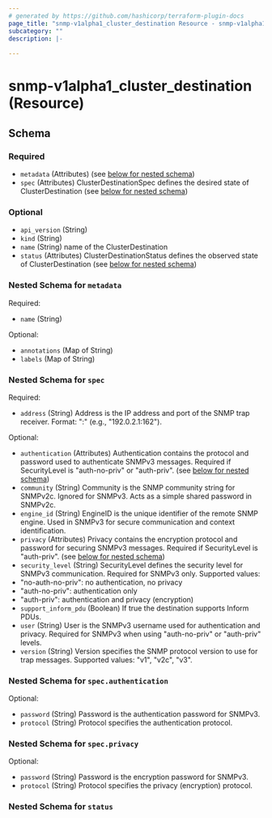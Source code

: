```yaml
---
# generated by https://github.com/hashicorp/terraform-plugin-docs
page_title: "snmp-v1alpha1_cluster_destination Resource - snmp-v1alpha1"
subcategory: ""
description: |-
  
---
```


# snmp-v1alpha1_cluster_destination (Resource)





<!-- schema generated by tfplugindocs -->
## Schema

### Required

- `metadata` (Attributes) (see [below for nested schema](#nestedatt--metadata))
- `spec` (Attributes) ClusterDestinationSpec defines the desired state of ClusterDestination (see [below for nested schema](#nestedatt--spec))

### Optional

- `api_version` (String)
- `kind` (String)
- `name` (String) name of the ClusterDestination
- `status` (Attributes) ClusterDestinationStatus defines the observed state of ClusterDestination (see [below for nested schema](#nestedatt--status))

<a id="nestedatt--metadata"></a>
### Nested Schema for `metadata`

Required:

- `name` (String)

Optional:

- `annotations` (Map of String)
- `labels` (Map of String)


<a id="nestedatt--spec"></a>
### Nested Schema for `spec`

Required:

- `address` (String) Address is the IP address and port of the SNMP trap receiver.
Format: "<host>:<port>" (e.g., "192.0.2.1:162").

Optional:

- `authentication` (Attributes) Authentication contains the protocol and password used to authenticate SNMPv3 messages.
Required if SecurityLevel is "auth-no-priv" or "auth-priv". (see [below for nested schema](#nestedatt--spec--authentication))
- `community` (String) Community is the SNMP community string for SNMPv2c.
Ignored for SNMPv3. Acts as a simple shared password in SNMPv2c.
- `engine_id` (String) EngineID is the unique identifier of the remote SNMP engine.
Used in SNMPv3 for secure communication and context identification.
- `privacy` (Attributes) Privacy contains the encryption protocol and password for securing SNMPv3 messages.
Required if SecurityLevel is "auth-priv". (see [below for nested schema](#nestedatt--spec--privacy))
- `security_level` (String) SecurityLevel defines the security level for SNMPv3 communication.
Required for SNMPv3 only.
Supported values:
- "no-auth-no-priv": no authentication, no privacy
- "auth-no-priv": authentication only
- "auth-priv": authentication and privacy (encryption)
- `support_inform_pdu` (Boolean) If true the destination supports Inform PDUs.
- `user` (String) User is the SNMPv3 username used for authentication and privacy.
Required for SNMPv3 when using "auth-no-priv" or "auth-priv" levels.
- `version` (String) Version specifies the SNMP protocol version to use for trap messages.
Supported values: "v1", "v2c", "v3".

<a id="nestedatt--spec--authentication"></a>
### Nested Schema for `spec.authentication`

Optional:

- `password` (String) Password is the authentication password for SNMPv3.
- `protocol` (String) Protocol specifies the authentication protocol.


<a id="nestedatt--spec--privacy"></a>
### Nested Schema for `spec.privacy`

Optional:

- `password` (String) Password is the encryption password for SNMPv3.
- `protocol` (String) Protocol specifies the privacy (encryption) protocol.



<a id="nestedatt--status"></a>
### Nested Schema for `status`
